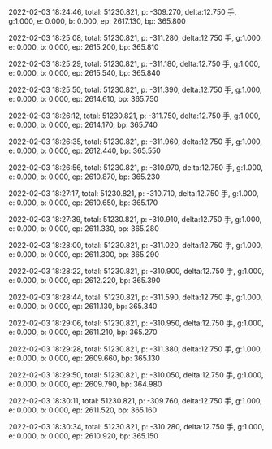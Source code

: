 2022-02-03 18:24:46, total: 51230.821, p: -309.270, delta:12.750 手, g:1.000, e: 0.000, b: 0.000, ep: 2617.130, bp: 365.800

2022-02-03 18:25:08, total: 51230.821, p: -311.280, delta:12.750 手, g:1.000, e: 0.000, b: 0.000, ep: 2615.200, bp: 365.810

2022-02-03 18:25:29, total: 51230.821, p: -311.180, delta:12.750 手, g:1.000, e: 0.000, b: 0.000, ep: 2615.540, bp: 365.840

2022-02-03 18:25:50, total: 51230.821, p: -311.390, delta:12.750 手, g:1.000, e: 0.000, b: 0.000, ep: 2614.610, bp: 365.750

2022-02-03 18:26:12, total: 51230.821, p: -311.750, delta:12.750 手, g:1.000, e: 0.000, b: 0.000, ep: 2614.170, bp: 365.740

2022-02-03 18:26:35, total: 51230.821, p: -311.960, delta:12.750 手, g:1.000, e: 0.000, b: 0.000, ep: 2612.440, bp: 365.550

2022-02-03 18:26:56, total: 51230.821, p: -310.970, delta:12.750 手, g:1.000, e: 0.000, b: 0.000, ep: 2610.870, bp: 365.230

2022-02-03 18:27:17, total: 51230.821, p: -310.710, delta:12.750 手, g:1.000, e: 0.000, b: 0.000, ep: 2610.650, bp: 365.170

2022-02-03 18:27:39, total: 51230.821, p: -310.910, delta:12.750 手, g:1.000, e: 0.000, b: 0.000, ep: 2611.330, bp: 365.280

2022-02-03 18:28:00, total: 51230.821, p: -311.020, delta:12.750 手, g:1.000, e: 0.000, b: 0.000, ep: 2611.300, bp: 365.290

2022-02-03 18:28:22, total: 51230.821, p: -310.900, delta:12.750 手, g:1.000, e: 0.000, b: 0.000, ep: 2612.220, bp: 365.390

2022-02-03 18:28:44, total: 51230.821, p: -311.590, delta:12.750 手, g:1.000, e: 0.000, b: 0.000, ep: 2611.130, bp: 365.340

2022-02-03 18:29:06, total: 51230.821, p: -310.950, delta:12.750 手, g:1.000, e: 0.000, b: 0.000, ep: 2611.210, bp: 365.270

2022-02-03 18:29:28, total: 51230.821, p: -311.380, delta:12.750 手, g:1.000, e: 0.000, b: 0.000, ep: 2609.660, bp: 365.130

2022-02-03 18:29:50, total: 51230.821, p: -310.050, delta:12.750 手, g:1.000, e: 0.000, b: 0.000, ep: 2609.790, bp: 364.980

2022-02-03 18:30:11, total: 51230.821, p: -309.760, delta:12.750 手, g:1.000, e: 0.000, b: 0.000, ep: 2611.520, bp: 365.160

2022-02-03 18:30:34, total: 51230.821, p: -310.280, delta:12.750 手, g:1.000, e: 0.000, b: 0.000, ep: 2610.920, bp: 365.150